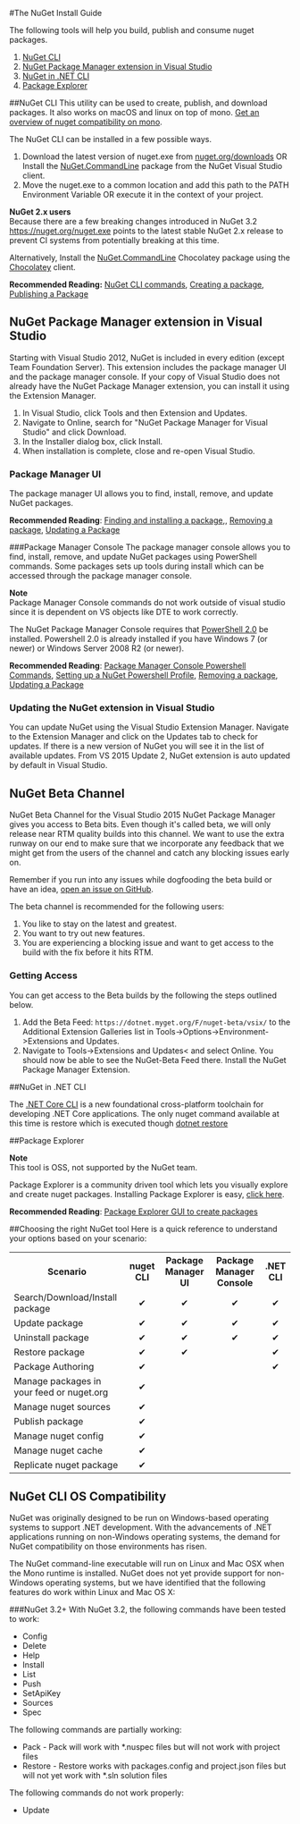 #The NuGet Install Guide

The following tools will help you build, publish and consume nuget packages.

1. [NuGet CLI](#nuget-cli)
2. [NuGet Package Manager extension in Visual Studio](#nuget-package-manager-extension-in-visual-studio)
3. [NuGet in .NET CLI](#nuget-in--net-cli)
4. [Package Explorer](#package-explorer)


##NuGet CLI
This utility can be used to create, publish, and download packages. It also works on macOS and linux on top of mono. [Get an overview of nuget compatibility on mono](#os-compatibility).

The NuGet CLI can be installed in a few possible ways.

1. Download the latest version of nuget.exe from [nuget.org/downloads](https://nuget.org/downloads) OR Install the [NuGet.CommandLine](http://www.nuget.org/packages/NuGet.CommandLine/) package from the NuGet Visual Studio client.
2. Move the nuget.exe to a common location and add this path to the PATH Environment Variable OR execute it in the context of your project.

<div class="block-callout-info">
	<strong>NuGet 2.x users</strong><br>
    Because there are a few breaking changes introduced in NuGet 3.2 <a href="https://nuget.org/nuget.exe">https://nuget.org/nuget.exe</a> points to the latest stable NuGet 2.x release to prevent CI systems from potentially breaking at this time.
</div>


Alternatively, Install the [NuGet.CommandLine](http://chocolatey.org/packages/NuGet.CommandLine) Chocolatey package using the [Chocolatey](http://chocolatey.org) client. 


**Recommended Reading:**  [NuGet CLI commands](https://docs.nuget.org/consume/command-line-reference), [Creating a package](https://docs.nuget.org/Create/Creating-and-Publishing-a-Package#creating-a-package), [Publishing a Package](https://docs.nuget.org/Create/Creating-and-Publishing-a-Package#publishing-using-nuget-command-line)


## NuGet Package Manager extension in Visual Studio
Starting with Visual Studio 2012, NuGet is included in every edition (except Team Foundation Server). This extension includes the package manager UI and the package manager console. If your copy of Visual Studio does not already have the NuGet Package Manager extension, you can install it using the Extension Manager.<br>

1. In Visual Studio, click Tools and then Extension and Updates.
2. Navigate to Online, search for "NuGet Package Manager for Visual Studio" and click Download.
3. In the Installer dialog box, click Install.
4. When installation is complete, close and re-open Visual Studio.


### Package Manager UI
The package manager UI allows you to find, install, remove, and update NuGet packages.

**Recommended Reading**: [Finding and installing a package](http://docs.nuget.org/Consume/Package-Manager-Dialog#managing-nuget-packages-using-the-dialog),, [Removing a package](http://docs.nuget.org/Consume/Package-Manager-Dialog#removing-a-package), [Updating a Package](http://docs.nuget.org/Consume/Package-Manager-Dialog#updating-a-package)


###Package Manager Console
The package manager console allows you to find, install, remove, and update NuGet packages using PowerShell commands. Some packages sets up tools during install which can be accessed through the package manager console.

<div class="block-callout-warning">
	<strong>Note</strong><br>
    Package Manager Console commands do not work outside of visual studio since it is dependent on VS objects like DTE to work correctly.
</div>

The NuGet Package Manager Console requires that [PowerShell 2.0](http://support.microsoft.com/kb/968929) be installed. Powershell 2.0 is already installed if you have Windows 7 (or newer) or Windows Server 2008 R2 (or newer).

**Recommended Reading**: [Package Manager Console Powershell Commands](https://docs.nuget.org/consume/package-manager-console-powershell-reference), [Setting up a NuGet Powershell Profile](https://docs.nuget.org/Consume/Setting-up-NuGet-PowerShell-Profile.md), [Removing a package](https://docs.nuget.org/Consume/Package-Manager-Console#removing-a-package), [Updating a Package](https://docs.nuget.org/Consume/Package-Manager-Console#updating-a-package)

### Updating the NuGet extension in Visual Studio
You can update NuGet using the Visual Studio Extension Manager. Navigate to the Extension Manager and click on the Updates tab to check for updates. If there is a new version of NuGet you will see it in the list of available updates. From VS 2015 Update 2, NuGet extension is auto updated by default in Visual Studio.

## NuGet Beta Channel
NuGet Beta Channel for the Visual Studio 2015 NuGet Package Manager gives you access to Beta bits. Even though it's called beta, we will only release near RTM quality builds into this channel. We want to use the extra runway on our end to make sure that we incorporate any feedback that we might get from the users of the channel and catch any blocking issues early on.

<div class="block-callout-info">
	Remember if you run into any issues while dogfooding the beta build or have an idea, <a href="https://github.com/Nuget/Home">open an issue on GitHub</a>.
</div>

The beta channel is recommended for the following users:

1. You like to stay on the latest and greatest.
2. You want to try out new features.
3. You are experiencing a blocking issue and want to get access to the build with the fix before it hits RTM.

### Getting Access
You can get access to the Beta builds by the following the steps outlined below.

1. Add the Beta Feed: `https://dotnet.myget.org/F/nuget-beta/vsix/` to the Additional Extension Galleries list in Tools->Options->Environment->Extensions and Updates.
2. Navigate to Tools->Extensions and Updates< and select Online. You should now be able to see the NuGet-Beta Feed there. Install the NuGet Package Manager Extension.

##NuGet in .NET CLI

The [.NET Core CLI](https://docs.microsoft.com/en-us/dotnet/articles/core/tools/index#installation) is a new foundational cross-platform toolchain for developing .NET Core applications. The only nuget command available at this time is restore which is executed though [dotnet restore](https://docs.microsoft.com/en-us/dotnet/articles/core/tools/dotnet-restore)


##Package Explorer
<div class="block-callout-info">
	<strong>Note</strong><br>
	This tool is OSS, not supported by the NuGet team.
</div>

Package Explorer is a community driven tool which lets you visually explore and create nuget packages. Installing Package Explorer is easy, [click here](https://npe.codeplex.com/releases/view/624769).

**Recommended Reading**: [Package Explorer GUI to create packages](/docs/tools/package-explorer)

##Choosing the right NuGet tool
Here is a quick reference to understand your options based on your scenario:
<table class="reference">
	<tr>
		<th>Scenario</th>
		<th align="center">nuget CLI</th>
		<th align="center">Package Manager UI</th>
		<th align="center">Package Manager Console</th>
		<th align="center">.NET CLI</th>
    <tr>
        <td>Search/Download/Install package</td>
        <td align="center">&#10004;</td>
		<td align="center">&#10004;</td>
		<td align="center">&#10004;</td>
		<td align="center">&#10004;</td>
    </tr>
	<tr>
        <td>Update package</td>
        <td align="center">&#10004;</td>
		<td align="center">&#10004;</td>
		<td align="center">&#10004;</td>
		<td align="center">&#10004;</td>
    </tr>
	<tr>
        <td>Uninstall package</td>
        <td align="center">&#10004;</td>
		<td align="center">&#10004;</td>
		<td align="center">&#10004;</td>
		<td align="center">&#10004;</td>
    </tr>
	<tr>
        <td>Restore package</td>
        <td align="center">&#10004;</td>
		<td align="center">&#10004;</td>
		<td align="center"></td>
		<td align="center">&#10004;</td>
    </tr>
	<tr>
        <td>Package Authoring</td>
        <td align="center">&#10004;</td>
		<td align="center"></td>
		<td align="center"></td>
		<td align="center">&#10004;</td>
    </tr>
	<tr>
        <td>Manage packages in your feed or nuget.org</td>
        <td align="center">&#10004;</td>
		<td></td>
		<td></td>
		<td></td>
    </tr>
	<tr>
        <td>Manage nuget sources</td>
        <td align="center">&#10004;</td>
		<td></td>
		<td></td>
		<td></td>
    </tr>
	<tr>
        <td>Publish package</td>
        <td align="center">&#10004;</td>
		<td></td>
		<td></td>
		<td></td>
    </tr>
	<tr>
        <td>Manage nuget config</td>
        <td align="center">&#10004;</td>
		<td></td>
		<td></td>
		<td></td>
    </tr>
	<tr>
        <td>Manage nuget cache</td>
        <td align="center">&#10004;</td>
		<td></td>
		<td></td>
		<td></td>
    </tr>
	<tr>
        <td>Replicate nuget package</td>
        <td align="center">&#10004;</td>
		<td></td>
		<td></td>
		<td></td>
    </tr>
</table>


## NuGet CLI OS Compatibility
NuGet was originally designed to be run on Windows-based operating systems to support .NET development. With the advancements of .NET applications running on non-Windows operating systems, the demand for NuGet compatibility on those environments has risen.<br>

The NuGet command-line executable will run on Linux and Mac OSX when the Mono runtime is installed. NuGet does not yet provide support for non-Windows operating systems, but we have identified that the following features do work within Linux and Mac OS X:

###NuGet 3.2+
With NuGet 3.2, the following commands have been tested to work:

* Config
* Delete
* Help
* Install
* List
* Push
* SetApiKey
* Sources
* Spec

The following commands are partially working:

* Pack - Pack will work with *.nuspec files but will not work with project files
* Restore - Restore works with packages.config and project.json files but will not yet work with *.sln solution files

The following commands do not work properly:

* Update